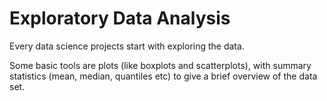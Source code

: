 # Exploratory Data Analysis

Every data science projects start with exploring the data.

Some basic tools are plots (like boxplots and scatterplots), with summary statistics (mean, median, quantiles etc) to give a brief overview of the data set.
